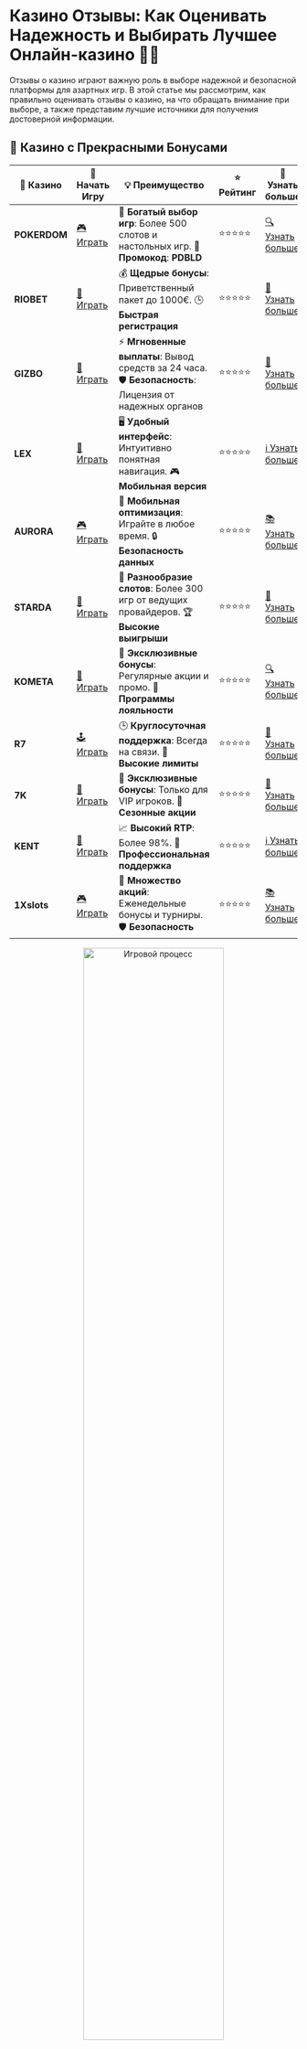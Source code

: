 # Казино Отзывы: Как Оценивать Надежность и Выбирать Лучшее Онлайн-казино 🎰📝

Отзывы о казино играют важную роль в выборе надежной и безопасной платформы для азартных игр. В этой статье мы рассмотрим, как правильно оценивать отзывы о казино, на что обращать внимание при выборе, а также представим лучшие источники для получения достоверной информации.

## 🌟 Казино с Прекрасными Бонусами

| 🎲 **Казино** | 🔗 **Начать Игру** | 💡 **Преимущество** | ⭐ **Рейтинг** | 🔗 **Узнать больше** |
|--------------|---------------------|---------------------|----------------|----------------------|
| **POKERDOM**  | [🎮 Играть](https://brandplay.link/4k77v2yx) | 🎉 **Богатый выбор игр**: Более 500 слотов и настольных игр. 🎁 **Промокод**: **PDBLD** | ⭐⭐⭐⭐⭐ | [🔍 Узнать больше](https://brandplay.link/4k77v2yx) |
| **RIOBET**    | [🎰 Играть](https://brandplay.link/7xBLTPyj) | 💰 **Щедрые бонусы**: Приветственный пакет до 1000€. 🕒 **Быстрая регистрация** | ⭐⭐⭐⭐⭐ | [📖 Узнать больше](https://brandplay.link/7xBLTPyj) |
| **GIZBO**     | [🎲 Играть](https://brandplay.link/bprXw4YV) | ⚡ **Мгновенные выплаты**: Вывод средств за 24 часа. 🛡️ **Безопасность**: Лицензия от надежных органов | ⭐⭐⭐⭐⭐ | [📝 Узнать больше](https://brandplay.link/bprXw4YV) |
| **LEX**       | [🤑 Играть](https://brandplay.link/zW4hdDFV) | 🖥️ **Удобный интерфейс**: Интуитивно понятная навигация. 🎮 **Мобильная версия** | ⭐⭐⭐⭐⭐ | [ℹ️ Узнать больше](https://brandplay.link/zW4hdDFV) |
| **AURORA**    | [🎮 Играть](https://10trafic-stat2.com/click/668546556bcc6313411604bd/6766/13032/subaccount) | 📱 **Мобильная оптимизация**: Играйте в любое время. 🔒 **Безопасность данных** | ⭐⭐⭐⭐⭐ | [📚 Узнать больше](https://10trafic-stat2.com/click/668546556bcc6313411604bd/6766/13032/subaccount) |
| **STARDА**    | [🎯 Играть](https://brandplay.link/fB7xwRFL) | 🎰 **Разнообразие слотов**: Более 300 игр от ведущих провайдеров. 🏆 **Высокие выигрыши** | ⭐⭐⭐⭐⭐ | [🔎 Узнать больше](https://brandplay.link/fB7xwRFL) |
| **KOMETA**    | [🎰 Играть](https://brandplay.link/8ZymQJV8) | 🎁 **Эксклюзивные бонусы**: Регулярные акции и промо. 🔄 **Программы лояльности** | ⭐⭐⭐⭐⭐ | [🔍 Узнать больше](https://brandplay.link/8ZymQJV8) |
| **R7**        | [🕹️ Играть](https://brandplay.link/bMd3Yjsw) | 🕒 **Круглосуточная поддержка**: Всегда на связи. 💸 **Высокие лимиты** | ⭐⭐⭐⭐⭐ | [📖 Узнать больше](https://brandplay.link/bMd3Yjsw) |
| **7K**        | [🎲 Играть](https://brandplay.link/BvQyFShp) | 🌟 **Эксклюзивные бонусы**: Только для VIP игроков. 🎉 **Сезонные акции** | ⭐⭐⭐⭐⭐ | [📝 Узнать больше](https://brandplay.link/BvQyFShp) |
| **KENT**      | [🤑 Играть](https://brandplay.link/Fv2WP3js) | 📈 **Высокий RTP**: Более 98%. 💼 **Профессиональная поддержка** | ⭐⭐⭐⭐⭐ | [ℹ️ Узнать больше](https://brandplay.link/Fv2WP3js) |
| **1Xslots**   | [🎮 Играть](https://brandplay.link/hSB1khtr) | 🎉 **Множество акций**: Еженедельные бонусы и турниры. 🛡️ **Безопасность** | ⭐⭐⭐⭐⭐ | [📚 Узнать больше](https://brandplay.link/hSB1khtr) |

<div align="center"> <img src="https://i.pinimg.com/originals/1d/b3/25/1db325483acbe642c6d4e6fdd73a4988.gif" alt="Игровой процесс" width="70%"> </div>
---

## 🚀 Быстрые Выигрыши и Поддержка

| 🎲 **Казино** | 🔗 **Начать Игру** | 💡 **Преимущество** | ⭐ **Рейтинг** | 🔗 **Узнать больше** |
|--------------|---------------------|---------------------|----------------|----------------------|
| **GAMA**      | [🎯 Играть](https://brandplay.link/j6NMKsDz) | 🔍 **Интуитивный интерфейс**: Легкость использования. 🏅 **Престижные турниры** | ⭐⭐⭐⭐☆ | [🔎 Узнать больше](https://brandplay.link/j6NMKsDz) |
| **ONION**     | [🎰 Играть](https://brandplay.link/zBGRVpQ9) | 🤑 **Низкие ставки**: Идеально для начинающих. 🔄 **Быстрые выводы** | ⭐⭐⭐⭐☆ | [🔍 Узнать больше](https://brandplay.link/zBGRVpQ9) |
| **ЧЕМПИОН**   | [🕹️ Играть](https://temon-gter.cfd/go/lRq?p80412p304504pcc44t17455) | 🏅 **Лояльная программа**: Награды за активность. 🎁 **Ежемесячные бонусы** | ⭐⭐⭐⭐☆ | [📖 Узнать больше](https://temon-gter.cfd/go/lRq?p80412p304504pcc44t17455) |
| **VAVADA**    | [🎲 Играть](https://vavadapartner.pro/?promo=ea5c9275-6854-4505-94fc-95ab18221945-linkb2) | 🚀 **Быстрая регистрация**: Начните играть мгновенно. 🔐 **Безопасные транзакции** | ⭐⭐⭐⭐☆ | [📝 Узнать больше](https://vavadapartner.pro/?promo=ea5c9275-6854-4505-94fc-95ab18221945-linkb2) |
| **FRIENDS**   | [🤑 Играть](https://gofriends.mba/linkb2) | 🤝 **Социальные игры**: Играйте с друзьями. 🌐 **Мультиплатформенность** | ⭐⭐⭐⭐☆ | [ℹ️ Узнать больше](https://gofriends.mba/linkb2) |
| **1WIN**      | [🎮 Играть](https://brandplay.link/smXVpBbG) | 🏆 **Спортивные ставки**: Широкий выбор видов спорта. 💵 **Высокие коэффициенты** | ⭐⭐⭐⭐☆ | [📚 Узнать больше](https://brandplay.link/smXVpBbG) |
| **DRIP**      | [🎯 Играть](https://drp-ircp01.com/c07e6a3db) | 🌐 **Инновационные игры**: Новейшие игровые технологии. 🛡️ **Высокая безопасность** | ⭐⭐⭐⭐☆ | [🔎 Узнать больше](https://drp-ircp01.com/c07e6a3db) |
| **JOYCASINO** | [🎰 Играть](https://rpc30.call2me.pro/?/ru/registration?apkpop=0&partner=p24970p3291217pc98f) | 🎁 **Приятные бонусы**: Ежедневные акции и подарки. 🕹️ **Разнообразие игр** | ⭐⭐⭐⭐☆ | [🔍 Узнать больше](https://rpc30.call2me.pro/?/ru/registration?apkpop=0&partner=p24970p3291217pc98f) |
| **PLAYFORTUNA** | [🎮 Играть](https://fortunapromo.net/alt/playfortuna/registration?0dc4a9362a71feb7e3f165fb8e766f70) | 🎉 **Регулярные акции**: Бонусы, фриспины и многое другое. 🏅 **Турниры** | ⭐⭐⭐⭐☆ | [📚 Узнать больше](https://fortunapromo.net/alt/playfortuna/registration?0dc4a9362a71feb7e3f165fb8e766f70) |
| **SYKAA**     | [🤑 Играть](https://s-two-way.com/?source=linkb2&pid=30697) | 💸 **Доступные ставки**: Идеально для новичков. 🎁 **Щедрые бонусы** | ⭐⭐⭐⭐☆ | [🔍 Узнать больше](https://s-two-way.com/?source=linkb2&pid=30697) |

<div align="center"> <img src="https://i.pinimg.com/originals/1d/b3/25/1db325483acbe642c6d4e6fdd73a4988.gif" alt="Игровой процесс" width="70%"> </div>

![Казино Отзывы](https://i.pinimg.com/originals/a9/29/6e/a9296ea1cf6a7c20a985e593451f0323.png)

## Что Такое Казино Отзывы? 🧐

Казино отзывы — это мнения и оценки реальных игроков о различных онлайн-казино. Они могут включать информацию о качестве обслуживания, разнообразии игр, бонусах, методах оплаты и выводе средств, а также о безопасности и честности казино.

### Виды Казино Отзывов 📋

1. **Текстовые Отзывы** 📝  
   Подробные описания опыта игроков, включая плюсы и минусы казино.

2. **Видео Отзывы** 🎥  
   Видеообзоры и рекомендации от блогеров и стримеров.

3. **Рейтинги и Сравнения** 📊  
   Сводные оценки различных казино по нескольким критериям.

## Почему Важно Читать Отзывы о Казино? 🎯

1. **Определение Надежности** 🔒  
   Отзывы помогают понять, насколько казино надежно и безопасно для игры.

2. **Оценка Ассортимента Игр** 🎮  
   Узнайте, какие игры предлагает казино и насколько они разнообразны.

3. **Информация о Бонусах** 🎁  
   Понять, насколько выгодны бонусные предложения и условия их отыгрыша.

4. **Качество Поддержки Клиентов** 📞  
   Оценить, насколько оперативно и профессионально казино отвечает на вопросы игроков.

## Как Оценивать Отзывы о Казино? 🕵️‍♂️

### 1. **Честность и Прозрачность** ✨

Ищите отзывы, которые предоставляют честную и объективную информацию. Избегайте отзывов, которые выглядят слишком положительно или негативно без конкретных оснований.

### 2. **Количество Отзывов** 📈

Большое количество отзывов может свидетельствовать о популярности казино. Однако важно учитывать и качество отзывов, а не только их количество.

### 3. **Разнообразие Источников** 🌐

Читайте отзывы с разных платформ, таких как специализированные сайты, форумы, социальные сети и видеообзоры. Это поможет получить более полную картину о казино.

### 4. **Дата Отзывов** 📅

Проверяйте дату публикации отзывов. Актуальные отзывы важнее, так как они отражают текущую ситуацию в казино.

### 5. **Соотношение Плюсов и Минусов** ⚖️

Отличные отзывы обычно содержат как положительные, так и отрицательные аспекты. Это показывает, что отзыв основывается на реальном опыте.

## Популярные Источники для Чтения Отзывов о Казино 🌟

### 1. **Специализированные Сайты** 🖥️

Сайты предлагают подробные обзоры и рейтинги различных онлайн-казино.

### 2. **Форумы и Сообщества** 🗨️

Форумы или группы в социальных сетях, позволяют обсуждать опыт с другими игроками и получать рекомендации.

### 3. **Блоги и Видеообзоры** 🎬

Многие блогеры и стримеры создают контент, посвященный обзорам казино, делясь своим опытом и советами.

### 4. **Отзывы на Сайтах Казино** 🏢

Некоторые казино публикуют отзывы своих игроков на собственных сайтах. Однако стоит быть осторожным, так как эти отзывы могут быть отфильтрованы.

## Лучшие Онлайн-казино по Отзывам в 2024 Году 🏅

### 1. **Pokerdom** 🃏

- **Описание**: Одно из самых популярных казино среди белорусских игроков.
- **Плюсы**: Широкий выбор игр, щедрые бонусы, быстрая поддержка клиентов.
- **Минусы**: Ограниченное количество живых дилеров.

### 2. **Riobet** 🎰

- **Описание**: Казино с отличной репутацией и множеством акций.
- **Плюсы**: Большой ассортимент слотов и настольных игр, регулярные промо-акции.
- **Минусы**: Некоторое количество задержек при выводе средств.

### 3. **Gizbo** 💸

- **Описание**: Новое казино на рынке, быстро завоевавшее популярность.
- **Плюсы**: Щедрые бездепозитные бонусы, разнообразие платежных методов.
- **Минусы**: Относительно небольшой выбор игр с живыми дилерами.

### 4. **LEX** 🎲

- **Описание**: Казино с разнообразным ассортиментом игр и привлекательными бонусами.
- **Плюсы**: Высокий уровень безопасности, удобные методы оплаты, круглосуточная поддержка.
- **Минусы**: Некоторые игры могут быть недоступны в определенных регионах.

### 5. **Kometa** 🌟

- **Описание**: Надежное онлайн-казино с качественным обслуживанием.
- **Плюсы**: Быстрые и безопасные методы вывода, широкий выбор игр.
- **Минусы**: Ограниченные акции для постоянных игроков.

## Советы по Выбору Надежного Казино на Основе Отзывов 💡

1. **Проверяйте Лицензию** 📜  
   Убедитесь, что казино имеет действующую лицензию от авторитетного регулятора.

2. **Читайте Разнообразные Отзывы** 🗨️  
   Не ограничивайтесь одним источником. Читайте отзывы с разных платформ, чтобы получить объективную картину.

3. **Обращайте Внимание на Ответы Казино на Отзывы** 💬  
   Надежные казино активно реагируют на отзывы и решают проблемы игроков.

4. **Оценивайте Ассортимент Игр и Провайдеров** 🎮  
   Выбирайте казино с широким выбором игр от проверенных провайдеров, таких как NetEnt, Microgaming, и другие.

5. **Изучайте Условия Бонусов** 📄  
   Внимательно читайте условия использования бонусов, включая требования по отыгрышу и ограничения на вывод средств.

## Ответственная Игра 🎗️

Игровая деятельность должна оставаться развлечением. Важно соблюдать меры предосторожности:

- **Устанавливайте Лимиты** 💵  
  Определите максимальную сумму, которую готовы потратить на азартные игры, и придерживайтесь её.

- **Не Гонитесь за Потерями** 🚫  
  Если вы проиграли, остановитесь и отдохните.

- **Используйте Инструменты Самоконтроля** 🛑  
  Многие казино предлагают возможность самоисключения и установки лимитов на ставки.

- **Играйте Ответственно** 🎗️  
  Помните, что азартные игры должны приносить удовольствие, а не становиться проблемой.

## Заключение 🎯

Отзывы о казино — это важный инструмент для выбора надежной и безопасной платформы для азартных игр. Читайте разнообразные отзывы, обращайте внимание на лицензии и условия бонусов, и всегда играйте ответственно. Следуя нашим советам, вы сможете наслаждаться азартными играми и минимизировать риски. Удачи и больших выигрышей! 🍀💰

